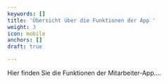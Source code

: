 ```yaml
---
keywords: []
title: 'Übersicht über die Funktionen der App '
weight: 3
icon: mobile
anchors: []
draft: true

---
```

Hier finden Sie die Funktionen der Mitarbeiter-App....